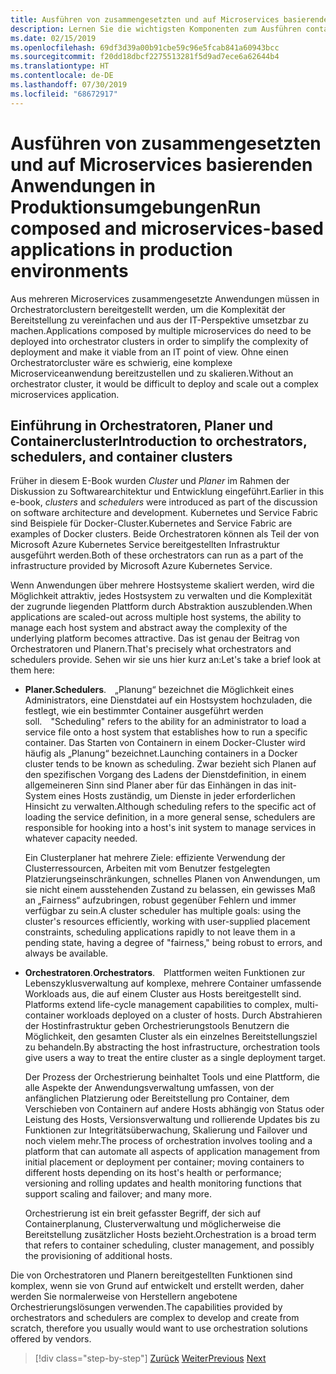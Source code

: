```yaml
---
title: Ausführen von zusammengesetzten und auf Microservices basierenden Anwendungen in Produktionsumgebungen
description: Lernen Sie die wichtigsten Komponenten zum Ausführen containerbasierter Anwendungen in Produktionsumgebungen kennen
ms.date: 02/15/2019
ms.openlocfilehash: 69df3d39a00b91cbe59c96e5fcab841a60943bcc
ms.sourcegitcommit: f20dd18dbcf2275513281f5d9ad7ece6a62644b4
ms.translationtype: HT
ms.contentlocale: de-DE
ms.lasthandoff: 07/30/2019
ms.locfileid: "68672917"
---
```

# <a name="run-composed-and-microservices-based-applications-in-production-environments"></a><span data-ttu-id="3ff6b-103">Ausführen von zusammengesetzten und auf Microservices basierenden Anwendungen in Produktionsumgebungen</span><span class="sxs-lookup"><span data-stu-id="3ff6b-103">Run composed and microservices-based applications in production environments</span></span>

<span data-ttu-id="3ff6b-104">Aus mehreren Microservices zusammengesetzte Anwendungen müssen in Orchestratorclustern bereitgestellt werden, um die Komplexität der Bereitstellung zu vereinfachen und aus der IT-Perspektive umsetzbar zu machen.</span><span class="sxs-lookup"><span data-stu-id="3ff6b-104">Applications composed by multiple microservices do need to be deployed into orchestrator clusters in order to simplify the complexity of deployment and make it viable from an IT point of view.</span></span> <span data-ttu-id="3ff6b-105">Ohne einen Orchestratorcluster wäre es schwierig, eine komplexe Microserviceanwendung bereitzustellen und zu skalieren.</span><span class="sxs-lookup"><span data-stu-id="3ff6b-105">Without an orchestrator cluster, it would be difficult to deploy and scale out a complex microservices application.</span></span>

## <a name="introduction-to-orchestrators-schedulers-and-container-clusters"></a><span data-ttu-id="3ff6b-106">Einführung in Orchestratoren, Planer und Containercluster</span><span class="sxs-lookup"><span data-stu-id="3ff6b-106">Introduction to orchestrators, schedulers, and container clusters</span></span>

<span data-ttu-id="3ff6b-107">Früher in diesem E-Book wurden *Cluster* und *Planer* im Rahmen der Diskussion zu Softwarearchitektur und Entwicklung eingeführt.</span><span class="sxs-lookup"><span data-stu-id="3ff6b-107">Earlier in this e-book, *clusters* and *schedulers* were introduced as part of the discussion on software architecture and development.</span></span> <span data-ttu-id="3ff6b-108">Kubernetes und Service Fabric sind Beispiele für Docker-Cluster.</span><span class="sxs-lookup"><span data-stu-id="3ff6b-108">Kubernetes and Service Fabric are examples of Docker clusters.</span></span> <span data-ttu-id="3ff6b-109">Beide Orchestratoren können als Teil der von Microsoft Azure Kubernetes Service bereitgestellten Infrastruktur ausgeführt werden.</span><span class="sxs-lookup"><span data-stu-id="3ff6b-109">Both of these orchestrators can run as a part of the infrastructure provided by Microsoft Azure Kubernetes Service.</span></span>

<span data-ttu-id="3ff6b-110">Wenn Anwendungen über mehrere Hostsysteme skaliert werden, wird die Möglichkeit attraktiv, jedes Hostsystem zu verwalten und die Komplexität der zugrunde liegenden Plattform durch Abstraktion auszublenden.</span><span class="sxs-lookup"><span data-stu-id="3ff6b-110">When applications are scaled-out across multiple host systems, the ability to manage each host system and abstract away the complexity of the underlying platform becomes attractive.</span></span> <span data-ttu-id="3ff6b-111">Das ist genau der Beitrag von Orchestratoren und Planern.</span><span class="sxs-lookup"><span data-stu-id="3ff6b-111">That's precisely what orchestrators and schedulers provide.</span></span> <span data-ttu-id="3ff6b-112">Sehen wir sie uns hier kurz an:</span><span class="sxs-lookup"><span data-stu-id="3ff6b-112">Let's take a brief look at them here:</span></span>

- <span data-ttu-id="3ff6b-113">**Planer.**</span><span class="sxs-lookup"><span data-stu-id="3ff6b-113">**Schedulers**.</span></span><span data-ttu-id="3ff6b-114"> „Planung“ bezeichnet die Möglichkeit eines Administrators, eine Dienstdatei auf ein Hostsystem hochzuladen, die festlegt, wie ein bestimmter Container ausgeführt werden soll.</span><span class="sxs-lookup"><span data-stu-id="3ff6b-114"> "Scheduling" refers to the ability for an administrator to load a service file onto a host system that establishes how to run a specific container.</span></span> <span data-ttu-id="3ff6b-115">Das Starten von Containern in einem Docker-Cluster wird häufig als „Planung“ bezeichnet.</span><span class="sxs-lookup"><span data-stu-id="3ff6b-115">Launching containers in a Docker cluster tends to be known as scheduling.</span></span> <span data-ttu-id="3ff6b-116">Zwar bezieht sich Planen auf den spezifischen Vorgang des Ladens der Dienstdefinition, in einem allgemeineren Sinn sind Planer aber für das Einhängen in das init-System eines Hosts zuständig, um Dienste in jeder erforderlichen Hinsicht zu verwalten.</span><span class="sxs-lookup"><span data-stu-id="3ff6b-116">Although scheduling refers to the specific act of loading the service definition, in a more general sense, schedulers are responsible for hooking into a host's init system to manage services in whatever capacity needed.</span></span>

   <span data-ttu-id="3ff6b-117">Ein Clusterplaner hat mehrere Ziele: effiziente Verwendung der Clusterressourcen, Arbeiten mit vom Benutzer festgelegten Platzierungseinschränkungen, schnelles Planen von Anwendungen, um sie nicht einem ausstehenden Zustand zu belassen, ein gewisses Maß an „Fairness“ aufzubringen, robust gegenüber Fehlern und immer verfügbar zu sein.</span><span class="sxs-lookup"><span data-stu-id="3ff6b-117">A cluster scheduler has multiple goals: using the cluster's resources efficiently, working with user-supplied placement constraints, scheduling applications rapidly to not leave them in a pending state, having a degree of "fairness," being robust to errors, and always be available.</span></span>

- <span data-ttu-id="3ff6b-118">**Orchestratoren**.</span><span class="sxs-lookup"><span data-stu-id="3ff6b-118">**Orchestrators**.</span></span><span data-ttu-id="3ff6b-119"> Plattformen weiten Funktionen zur Lebenszyklusverwaltung auf komplexe, mehrere Container umfassende Workloads aus, die auf einem Cluster aus Hosts bereitgestellt sind.</span><span class="sxs-lookup"><span data-stu-id="3ff6b-119"> Platforms extend life-cycle management capabilities to complex, multi-container workloads deployed on a cluster of hosts.</span></span> <span data-ttu-id="3ff6b-120">Durch Abstrahieren der Hostinfrastruktur geben Orchestrierungstools Benutzern die Möglichkeit, den gesamten Cluster als ein einzelnes Bereitstellungsziel zu behandeln.</span><span class="sxs-lookup"><span data-stu-id="3ff6b-120">By abstracting the host infrastructure, orchestration tools give users a way to treat the entire cluster as a single deployment target.</span></span>

   <span data-ttu-id="3ff6b-121">Der Prozess der Orchestrierung beinhaltet Tools und eine Plattform, die alle Aspekte der Anwendungsverwaltung umfassen, von der anfänglichen Platzierung oder Bereitstellung pro Container, dem Verschieben von Containern auf andere Hosts abhängig von Status oder Leistung des Hosts, Versionsverwaltung und rollierende Updates bis zu Funktionen zur Integritätsüberwachung, Skalierung und Failover und noch vielem mehr.</span><span class="sxs-lookup"><span data-stu-id="3ff6b-121">The process of orchestration involves tooling and a platform that can automate all aspects of application management from initial placement or deployment per container; moving containers to different hosts depending on its host's health or performance; versioning and rolling updates and health monitoring functions that support scaling and failover; and many more.</span></span>

   <span data-ttu-id="3ff6b-122">Orchestrierung ist ein breit gefasster Begriff, der sich auf Containerplanung, Clusterverwaltung und möglicherweise die Bereitstellung zusätzlicher Hosts bezieht.</span><span class="sxs-lookup"><span data-stu-id="3ff6b-122">Orchestration is a broad term that refers to container scheduling, cluster management, and possibly the provisioning of additional hosts.</span></span>

<span data-ttu-id="3ff6b-123">Die von Orchestratoren und Planern bereitgestellten Funktionen sind komplex, wenn sie von Grund auf entwickelt und erstellt werden, daher werden Sie normalerweise von Herstellern angebotene Orchestrierungslösungen verwenden.</span><span class="sxs-lookup"><span data-stu-id="3ff6b-123">The capabilities provided by orchestrators and schedulers are complex to develop and create from scratch, therefore you usually would want to use orchestration solutions offered by vendors.</span></span>

>[!div class="step-by-step"]
><span data-ttu-id="3ff6b-124">[Zurück](index.md)
>[Weiter](manage-production-docker-environments.md)</span><span class="sxs-lookup"><span data-stu-id="3ff6b-124">[Previous](index.md)
[Next](manage-production-docker-environments.md)</span></span>
